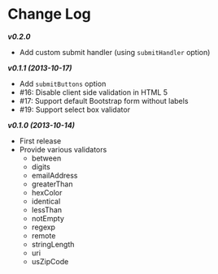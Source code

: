 # Change Log

___v0.2.0___
* Add custom submit handler (using ```submitHandler``` option)

___v0.1.1 (2013-10-17)___
* Add ```submitButtons``` option
* #16: Disable client side validation in HTML 5
* #17: Support default Bootstrap form without labels
* #19: Support select box validator

___v0.1.0 (2013-10-14)___
* First release
* Provide various validators
    - between
    - digits
    - emailAddress
    - greaterThan
    - hexColor
    - identical
    - lessThan
    - notEmpty
    - regexp
    - remote
    - stringLength
    - uri
    - usZipCode